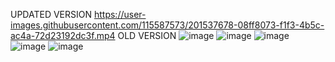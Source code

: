 UPDATED VERSION
https://user-images.githubusercontent.com/115587573/201537678-08ff8073-f1f3-4b5c-ac4a-72d23192dc3f.mp4
OLD VERSION
![image](https://user-images.githubusercontent.com/115587573/197378722-a96ced17-fc70-4490-a713-d3d8963ad339.png)
![image](https://user-images.githubusercontent.com/115587573/197378730-95130d61-31f0-43ab-bcd6-31fc44965207.png)
![image](https://user-images.githubusercontent.com/115587573/197378741-e2218375-04c1-40db-9cbc-735d9300430d.png)
![image](https://user-images.githubusercontent.com/115587573/197378749-9018701e-8868-4356-bb16-a8f5b14858e3.png)
![image](https://user-images.githubusercontent.com/115587573/197378760-d74b1fc3-d226-404e-8bb5-10fde4b2a70b.png)
